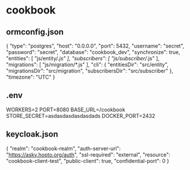 # cookbook

## ormconfig.json
{
    "type": "postgres",
    "host": "0.0.0.0",
    "port": 5432,
    "username": "secret",
    "password": "secret",
    "database": "cookbook_dev",
    "synchronize": true,
    "entities": [
      "js/entity/*.js"
    ],
    "subscribers": [
      "js/subscriber/*.js"
    ],
    "migrations": [
      "js/migration/*.js"
    ],
    "cli": {
      "entitiesDir": "src/entity",
      "migrationsDir": "src/migration",
      "subscribersDir": "src/subscriber"
    },
    "timezone": "UTC"
}

## .env
WORKERS=2
PORT=8080
BASE_URL=/cookbook
STORE_SECRET=asdasdasdasdasdads
DOCKER_PORT=2432

## keycloak.json
{
    "realm": "cookbook-realm",
    "auth-server-url": "https://asky.hopto.org/auth",
    "ssl-required": "external",
    "resource": "cookbook-client-test",
    "public-client": true,
    "confidential-port": 0
}